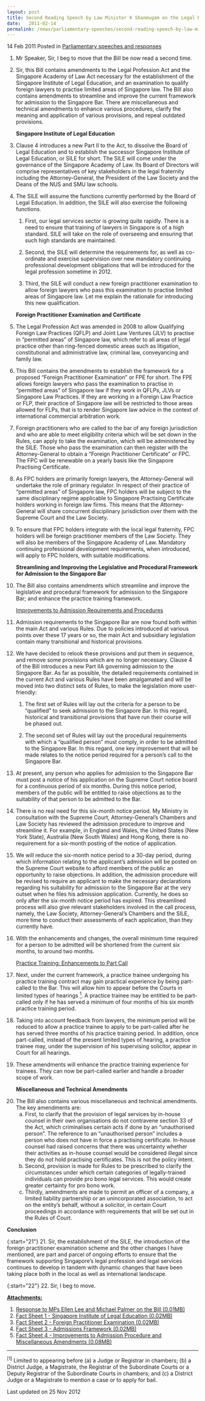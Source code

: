 ```yaml
---
layout: post
title: Second Reading Speech by Law Minister K Shanmugam on the Legal Profession (Amendment) Bill
date:   2011-02-14
permalink: /news/parliamentary-speeches/second-reading-speech-by-law-minister-k-shanmugam-on-the-legal-profession-amendment-bill
---
```


<div class="sub-list">
<p>14 Feb 2011 Posted in <a href="/news/parliamentary-speeches">Parliamentary speeches and responses</a> </p>
<ol>

<li><p>  Mr Speaker, Sir, I beg to move that the Bill be now read a second time.
</p></li>
<li><p> Sir, this Bill contains amendments to the Legal Profession Act and the Singapore Academy of Law Act necessary for the establishment of the Singapore Institute of Legal Education, and an examination to qualify foreign lawyers to practise limited areas of Singapore law. The Bill also contains amendments to streamline and improve the current framework for admission to the Singapore Bar. There are miscellaneous and technical amendments to enhance various procedures, clarify the meaning and application of various provisions, and repeal outdated provisions.</p></li>
      
<p><strong>Singapore Institute of Legal Education</strong></p>
      
<li><p> Clause 4 introduces a new Part II to the Act, to dissolve the Board of Legal Education and to establish the successor Singapore Institute of Legal Education, or SILE for short. The SILE will come under the governance of the Singapore Academy of Law. Its Board of Directors will comprise representatives of key stakeholders in the legal fraternity including the Attorney-General, the President of the Law Society and the Deans of the NUS and SMU law schools.</p></li>
   
<li><p>The SILE will assume the functions currently performed by the Board of Legal Education. In addition, the SILE will also exercise the following functions.
</p>
<ol>
<li><p> First, our legal services sector is growing quite rapidly. There is a need to ensure that training of lawyers in Singapore is of a high standard. SILE will take on the role of overseeing and ensuring that such high standards are maintained.
</p></li>
<li><p>  Second, the SILE will determine the requirements for, as well as co-ordinate and exercise supervision over new mandatory continuing professional development obligations that will be introduced for the legal profession sometime in 2012.</p></li>
<li><p>Third, the SILE will conduct a new foreign practitioner examination to allow foreign lawyers who pass this examination to practise limited areas of Singapore law. Let me explain the rationale for introducing this new qualification.</p></li>
        
</ol>
</li>
<p><strong>Foreign Practitioner Examination and Certificate</strong></p>
<li><p> The Legal Profession Act was amended in 2008 to allow Qualifying Foreign Law Practices (QFLP) and Joint Law Ventures (JLV) to practise in “permitted areas” of Singapore law, which refer to all areas of legal practice other than ring-fenced domestic areas such as litigation, constitutional and administrative law, criminal law, conveyancing and family law.</p></li>
      
<li><p>This Bill contains the amendments to establish the framework for a proposed “Foreign Practitioner Examination” or FPE for short. The FPE allows foreign lawyers who pass the examination to practise in “permitted areas” of Singapore law if they work in QFLPs, JLVs or Singapore Law Practices. If they are working in a Foreign Law Practice or FLP, their practice of Singapore law will be restricted to those areas allowed for FLPs, that is to render Singapore law advice in the context of international commercial arbitration work.</p></li>
<li><p>   Foreign practitioners who are called to the bar of any foreign jurisdiction and who are able to meet eligibility criteria which will be set down in the Rules, can apply to take the examination, which will be administered by the SILE. Those who pass the examination can then register with the Attorney-General to obtain a “Foreign Practitioner Certificate” or FPC. The FPC will be renewable on a yearly basis like the Singapore Practising Certificate.
</p></li>
      
<li><p>  As FPC holders are primarily foreign lawyers, the Attorney-General will undertake the role of primary regulator. In respect of their practice of “permitted areas” of Singapore law, FPC holders will be subject to the same disciplinary regime applicable to Singapore Practising Certificate holders working in foreign law firms. This means that the Attorney-General will share concurrent disciplinary jurisdiction over them with the Supreme Court and the Law Society.</p></li>
    
<li><p>To ensure that FPC holders integrate with the local legal fraternity, FPC holders will be foreign practitioner members of the Law Society. They will also be members of the Singapore Academy of Law. Mandatory continuing professional development requirements, when introduced, will apply to FPC holders, with suitable modifications.</p></li>
<p><strong>Streamlining and Improving the Legislative and Procedural Framework for Admission to the Singapore Bar</strong></p>
<li><p>The Bill also contains amendments which streamline and improve the legislative and procedural framework for admission to the Singapore Bar; and enhance the practice training framework.</p></li>
    
<p><u>Improvements to Admission Requirements and Procedures</u></p>
      
<li><p> Admission requirements to the Singapore Bar are now found both within the main Act and various Rules. Due to policies introduced at various points over these 17 years or so, the main Act and subsidiary legislation contain many transitional and historical provisions.</p></li>
      
<li><p> We have decided to relook these provisions and put them in sequence, and remove some provisions which are no longer necessary. Clause 4 of the Bill introduces a new Part IIA governing admission to the Singapore Bar. As far as possible, the detailed requirements contained in the current Act and various Rules have been amalgamated and will be moved into two distinct sets of Rules, to make the legislation more user-friendly:
</p>
<ol>
<li><p>The first set of Rules will lay out the criteria for a person to be “qualified” to seek admission to the Singapore Bar. In this regard, historical and transitional provisions that have run their course will be phased out.
</p></li>
<li><p> The second set of Rules will lay out the procedural requirements with which a “qualified person” must comply, in order to be admitted to the Singapore Bar. In this regard, one key improvement that will be made relates to the notice period required for a person’s call to the Singapore Bar.</p></li>
</ol>
      
      
</li>
<li><p>  At present, any person who applies for admission to the Singapore Bar must post a notice of his application on the Supreme Court notice board for a continuous period of six months. During this notice period, members of the public will be entitled to raise objections as to the suitability of that person to be admitted to the Bar.
</p></li>

<li><p>There is no real need for this six-month notice period. My Ministry in consultation with the Supreme Court, Attorney-General’s Chambers and Law Society has reviewed the admission procedure to improve and streamline it. For example, in England and Wales, the United States (New York State), Australia (New South Wales) and Hong Kong, there is no requirement for a six-month posting of the notice
of application.</p></li>
    
<li><p> We will reduce the six-month notice period to a 30-day period, during which information relating to the applicant’s admission will be posted on the Supreme Court website to afford members of the public an opportunity to raise objections. In addition, the admission procedure will be revised to require an applicant to make the necessary declarations regarding his suitability for admission to the Singapore Bar at the very outset when he files his admission application. Currently, he does so only after the six-month notice period has expired. This streamlined process will also give relevant stakeholders involved in the call process, namely, the Law Society, Attorney-General’s Chambers and the SILE, more time to conduct their assessments of each application, than they currently have.
</p></li>

<li><p> With the enhancements and changes, the overall minimum time required for a person to be admitted will be shortened from the current six months, to around two months.</p></li>
      
      
<p><u>
Practice Training: Enhancements to Part Call</u></p>
      
<li><p> Next, under the current framework, a practice trainee undergoing his practice training contract may gain practical experience by being part-called to the Bar. This will allow him to appear before the Courts in limited types of hearings <a href="#fn1"><sup>1</sup></a>. A practice trainee may be entitled to be part-called only if he has served a minimum of four months of his six month practice training period.</p></li>
      
<li><p> Taking into account feedback from lawyers, the minimum period will be reduced to allow a practice trainee to apply to be part-called after he has served three months of his practice training period. In addition, once part-called, instead of the present limited types of hearing, a practice trainee may, under the supervision of his supervising solicitor, appear in Court for all hearings.</p></li>
    
<li><p>These amendments will enhance the practice training experience for trainees. They can now be part-called earlier and handle a broader scope of work.</p></li>
    
<p><strong>Miscellaneous and Technical Amendments</strong></p>
    
      

</ol>
  
   
</div>
<ol start="20">

<li>The Bill also contains various miscellaneous and technical amendments. The key amendments are:
    
<ol style="list-style-type: lower-alpha">
<li> First, to clarify that the provision of legal services by in-house counsel in their own organisations do not contravene section 33 of the Act, which criminalises certain acts if done by an “unauthorised person”. The reference to an “unauthorised person” includes a person who does not have in force a practising certificate. In-house counsel had raised concerns that there was uncertainty whether their activities as in-house counsel would be considered illegal since they do not hold practising certificates. This is not the policy intent.
</li>
<li>Second, provision is made for Rules to be prescribed to clarify the circumstances under which certain categories of legally-trained individuals can provide pro bono legal services. This would create greater certainty for pro bono work.</li>        
      
<li>Thirdly, amendments are made to permit an officer of a company, a limited liability partnership or an unincorporated association, to act on the entity’s behalf, without a solicitor, in certain Court proceedings in accordance with requirements that will be set out in the Rules of Court. </li>
      
</ol>
    
</li>
</ol>


**Conclusion**

{:start="21"}
21. Sir, the establishment of the SILE, the introduction of the foreign practitioner examination scheme and the other changes I have mentioned, are part and parcel of ongoing efforts to ensure that the framework supporting Singapore’s legal profession and legal services continues to develop in tandem with dynamic changes that have been taking place both in the local as well as international landscape.

{:start="22"}
22. Sir, I beg to move.

**<u>Attachments:</u>**

1. [Response to MPs Ellen Lee and Michael Palmer on the Bill (0.01MB)](/files/news/parliamentary-speeches/2011/02/linkclickaa12.pdf) 
2. [Fact Sheet 1 - Singapore Institute of Legal Education (0.02MB)](/files/news/parliamentary-speeches/2011/02/linkclickbc05.pdf)
3. [Fact Sheet 2 - Foreign Practitioner Examination (0.02MB)](/files/news/parliamentary-speeches/2011/02/linkclick0f94.pdf)
4. [Fact Sheet 3 - Admissions Framework (0.02MB)](/files/news/parliamentary-speeches/2011/02/linkclickd4e7.pdf)
5. [Fact Sheet 4 - Improvements to Admission Procedure and Miscellaneous Amendments (0.08MB)](/files/news/parliamentary-speeches/2011/02/linkclicka2bb.pdf)

---

<p id="fn1"><sup>[1]</sup> Limited to appearing before (a) a Judge or Registrar in chambers; (b) a District Judge, a Magistrate, the Registrar of the Subordinate Courts or a Deputy Registrar of the Subordinate Courts in chambers; and (c) a District Judge or a Magistrate to mention a case or to apply for bail.</p>


<p class="right-side-updated">Last updated on 25 Nov 2012</p> 





